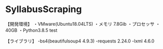 # SyllabusScraping
【開発環境】
	・VMware(Ubuntu18.04LTS)
	・メモリ 7.8Gib
	・プロセッサ 
	・40GB
	・Python3.8.5
test
	
【ライブラリ】
	-bs4(beautifulsoup4  4.9.3)
	-requests  2.24.0
	-lxml  4.6.0
